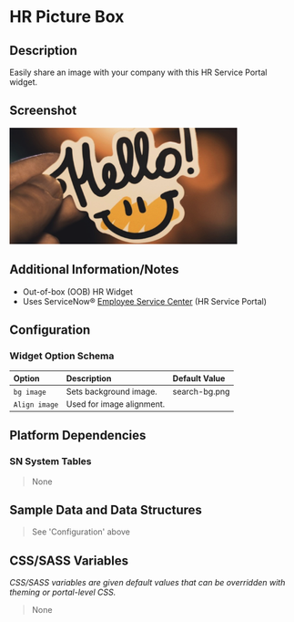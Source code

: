 # HR Picture Box

## Description

Easily share an image with your company with this HR Service Portal widget.

## Screenshot

![HR Picture Box](../../images/hr-picture-box.png)

## Additional Information/Notes

* Out-of-box (OOB) HR Widget
* Uses ServiceNow® [Employee Service Center](https://docs.servicenow.com/bundle/kingston-hr-service-delivery/page/product/human-resources/concept/c_UseTheHRSMPortal.html) (HR Service Portal)

## Configuration

### Widget Option Schema

| Option | Description | Default Value |
| :--- | :--- | :--- |
| `bg image` | Sets background image. | search-bg.png |
| `Align image` | Used for image alignment. |  |

## Platform Dependencies

### SN System Tables

> None

## Sample Data and Data Structures

> See 'Configuration' above

## CSS/SASS Variables

_CSS/SASS variables are given default values that can be overridden with theming or portal-level CSS._

> None